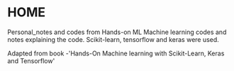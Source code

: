 # HOME
Personal_notes and codes from Hands-on ML 
Machine learning codes and notes explaining the code. 
Scikit-learn, tensorflow and keras were used.

Adapted from book -'Hands-On Machine learning with Scikit-Learn, Keras and Tensorflow'

